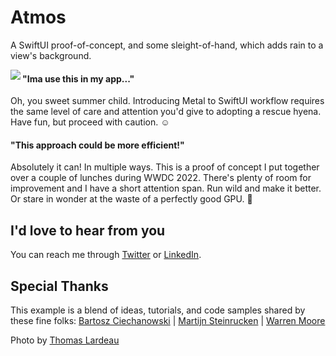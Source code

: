 # Atmos
A SwiftUI proof-of-concept, and some sleight-of-hand, which adds rain to a view's background.

<img align="left" src="https://user-images.githubusercontent.com/641197/174412574-d7eb2fe1-47c2-461c-a68b-00a8960e015e.png">


#### "Ima use this in my app..."
Oh, you sweet summer child. Introducing Metal to SwiftUI workflow requires the same level of care and attention you'd give to adopting a rescue hyena. Have fun, but proceed with caution. ☺️

#### "This approach could be more efficient!"
Absolutely it can! In multiple ways. This is a proof of concept I put together over a couple of lunches during WWDC 2022. There's plenty of room for improvement and I have a short attention span. Run wild and make it better. Or stare in wonder at the waste of a perfectly good GPU. 🫠

## I'd love to hear from you
You can reach me through [Twitter](https://twitter.com/dejager) or [LinkedIn](https://t.co/y0K7rKBYpy).

## Special Thanks
This example is a blend of ideas, tutorials, and code samples shared by these fine folks: 
     [Bartosz Ciechanowski](https://ciechanow.ski) 
  |  [Martijn Steinrucken](https://www.youtube.com/TheArtOfCodeIsCool)
  |  [Warren Moore](https://metalbyexample.com)

Photo by [Thomas Lardeau](https://unsplash.com/@thomaslrdeau)

